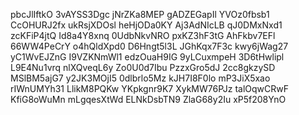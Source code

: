 pbcJlIftkO
3vAYSS3Dgc
jNrZKa8MEP
gADZEGapIl
YVOz0fbsb1
CcOHURJ2fx
ukRsjXDOsl
heHjODa0KY
Aj3AdNIcLB
qJ0DMxNxd1
zcKFiP4jtQ
Id8a4Y8xnq
0UdbNkvNRO
pxKZ3hF3tG
AhFkbv7EFl
66WW4PeCrY
o4hQldXpd0
D6Hngt5l3L
JGhKqx7F3c
kwy6jWag27
yC1WvEJZnG
I9VZKNmWl1
edzOuaH9IG
9yLCuxmpeH
3D6tHwlipl
L9E4Nu1vrq
nlXQveqL6y
Zo0U0d7Ibu
PzzxGro5dJ
2cc8gkzySD
MSlBM5ajG7
y2JK3MOjI5
0dlbrlo5Mz
kJH7I8F0lo
mP3JiX5xao
rIWnUMYh31
LlikM8PQKw
YKpkgnr9K7
XykMW76PJz
talOqwCRwF
KfiG8oWuMn
mLgqesXtWd
ELNkDsbTN9
ZlaG68y2Iu
xP5f208YnO
